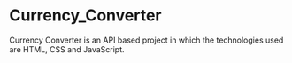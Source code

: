 # Currency_Converter
Currency Converter is an API based project in which the technologies used are HTML, CSS and JavaScript.
